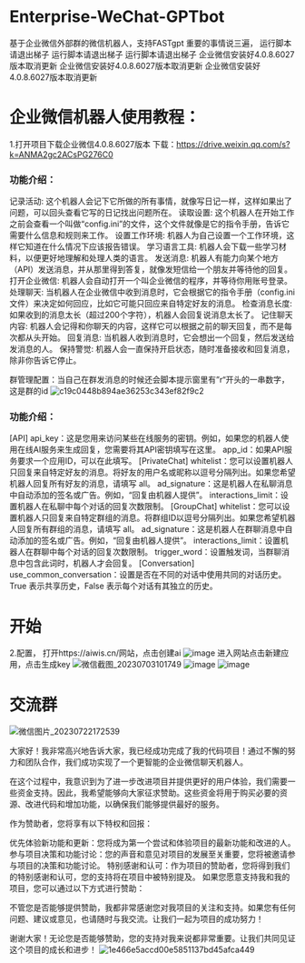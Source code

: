 # Enterprise-WeChat-GPTbot
基于企业微信外部群的微信机器人，支持FASTgpt
重要的事情说三遍，
运行脚本请退出梯子
运行脚本请退出梯子
运行脚本请退出梯子
企业微信安装好4.0.8.6027版本取消更新
企业微信安装好4.0.8.6027版本取消更新
企业微信安装好4.0.8.6027版本取消更新

# 企业微信机器人使用教程：
1.打开项目下载企业微信4.0.8.6027版本 下载：https://drive.weixin.qq.com/s?k=ANMA2gc2ACsPG276C0

### 功能介绍：
记录活动: 这个机器人会记下它所做的所有事情，就像写日记一样，这样如果出了问题，可以回头查看它写的日记找出问题所在。
读取设置: 这个机器人在开始工作之前会查看一个叫做“config.ini”的文件，这个文件就像是它的指令手册，告诉它需要什么信息和规则来工作。
设置工作环境: 机器人为自己设置一个工作环境，这样它知道在什么情况下应该报告错误。
学习语言工具: 机器人会下载一些学习材料，以便更好地理解和处理人类的语言。
发送消息: 机器人有能力向某个地方（API）发送消息，并从那里得到答复，就像发短信给一个朋友并等待他的回复。
打开企业微信: 机器人会自动打开一个叫企业微信的程序，并等待你用账号登录。
处理聊天: 当机器人在企业微信中收到消息时，它会根据它的指令手册（config.ini文件）来决定如何回应，比如它可能只回应来自特定好友的消息。
检查消息长度: 如果收到的消息太长（超过200个字符），机器人会回复说消息太长了。
记住聊天内容: 机器人会记得和你聊天的内容，这样它可以根据之前的聊天回复，而不是每次都从头开始。
回复消息: 当机器人收到消息时，它会想出一个回复，然后发送给发消息的人。
保持警觉: 机器人会一直保持开启状态，随时准备接收和回复消息，除非你告诉它停止。

群管理配置：当自己在群发消息的时候还会脚本提示窗里有”r“开头的一串数字，这是群的id
![c19c0448b894ae36253c343ef82f9c2](https://github.com/luolin-ai/Enterprise-WeChat-GPTbot/assets/135555634/983c4ed8-0eda-4e28-bf1c-243585e33764)

### 功能介绍：

[API]
api_key：这是您用来访问某些在线服务的密钥。例如，如果您的机器人使用在线AI服务来生成回复，您需要将其API密钥填写在这里。
app_id：如果API服务要求一个应用ID，可以在此填写。
[PrivateChat]
whitelist：您可以设置机器人只回复来自特定好友的消息。将好友的用户名或昵称以逗号分隔列出。如果您希望机器人回复所有好友的消息，请填写 all。
ad_signature：这是机器人在私聊消息中自动添加的签名或广告。例如，“回复由机器人提供”。
interactions_limit：设置机器人在私聊中每个对话的回复次数限制。
[GroupChat]
whitelist：您可以设置机器人只回复来自特定群组的消息。将群组ID以逗号分隔列出。如果您希望机器人回复所有群组的消息，请填写 all。
ad_signature：这是机器人在群聊消息中自动添加的签名或广告。例如，“回复由机器人提供”。
interactions_limit：设置机器人在群聊中每个对话的回复次数限制。
trigger_word：设置触发词，当群聊消息中包含此词时，机器人才会回复。
[Conversation]
use_common_conversation：设置是否在不同的对话中使用共同的对话历史。True 表示共享历史，False 表示每个对话有其独立的历史。


# 开始
2.配置，
打开https://aiwis.cn/网站，点击创建ai
![image](https://github.com/luolin-ai/Enterprise-WeChat-GPTbot/assets/135555634/49b7e76a-2908-4431-a9e1-26ceb1702ebb)
进入网站点击新建应用，点击生成key
![微信截图_20230703101749](https://github.com/luolin-ai/Enterprise-WeChat-GPTbot/assets/135555634/2d4fbf96-879d-4c71-aae8-04e152616829)
![image](https://github.com/luolin-ai/Enterprise-WeChat-GPTbot/assets/135555634/bb9e7f3c-0e91-4cd2-ab2f-13d35a92b3e3)
![image](https://github.com/luolin-ai/Enterprise-WeChat-GPTbot/assets/135555634/a3987928-8271-4fd2-8b5f-c7af94360ecc)

# 交流群
![微信图片_20230722172539](https://github.com/luolin-ai/Enterprise-WeChat-GPTbot/assets/135555634/d64fbae5-5b41-4ea5-aeea-4d5b8c72b341)


大家好！我非常高兴地告诉大家，我已经成功完成了我的代码项目！通过不懈的努力和团队合作，我们成功实现了一个更智能的企业微信聊天机器人。

在这个过程中，我意识到为了进一步改进项目并提供更好的用户体验，我们需要一些资金支持。因此，我希望能够向大家征求赞助。这些资金将用于购买必要的资源、改进代码和增加功能，以确保我们能够提供最好的服务。

作为赞助者，您将享有以下特权和回报：

优先体验新功能和更新：您将成为第一个尝试和体验项目的最新功能和改进的人。
参与项目决策和功能讨论：您的声音和意见对项目的发展至关重要，您将被邀请参与项目的决策和功能讨论。
特别感谢和认可：作为项目的赞助者，您将得到我们的特别感谢和认可，您的支持将在项目中被特别提及。
如果您愿意支持我和我的项目，您可以通过以下方式进行赞助：

不管您是否能够提供赞助，我都非常感谢您对我项目的关注和支持。如果您有任何问题、建议或意见，也请随时与我交流。让我们一起为项目的成功努力！

谢谢大家！无论您是否能够赞助，您的支持对我来说都非常重要。让我们共同见证这个项目的成长和进步！
![1e466e5accd00e5851137bd45afca449](https://github.com/luolin-ai/Enterprise-WeChat-GPTbot/assets/135555634/9148c9ec-6b13-42a7-a73c-9f8d75984d01)
